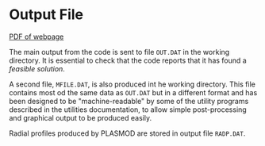 
# Output File

[PDF of webpage](../pdf/output-guide.pdf)

The main output from the code is sent to file `OUT.DAT` in the working directory. It is essential to check that the code reports that it has found a *feasible solution*.

A second file, `MFILE.DAT`, is also produced int he working directory. This file contains most od the same data as `OUT.DAT` but in a different format and has been designed to be "machine-readable" by some of the utility programs described in the utilities documentation, to allow simple post-processing and graphical output to be produced easily.

Radial profiles produced by PLASMOD are stored in output file `RADP.DAT`.
